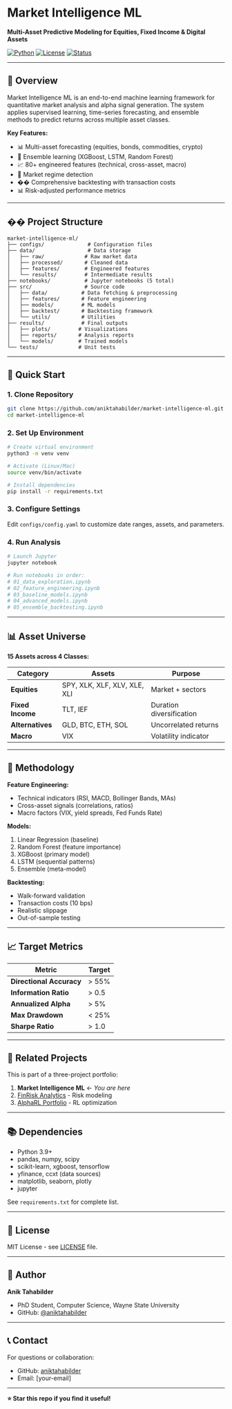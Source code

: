 # Market Intelligence ML

**Multi-Asset Predictive Modeling for Equities, Fixed Income & Digital Assets**

[![Python](https://img.shields.io/badge/Python-3.9+-blue.svg)](https://www.python.org/)
[![License](https://img.shields.io/badge/License-MIT-green.svg)](LICENSE)
[![Status](https://img.shields.io/badge/Status-In%20Development-yellow.svg)]()

---

## 🎯 Overview

Market Intelligence ML is an end-to-end machine learning framework for quantitative market analysis and alpha signal generation. The system applies supervised learning, time-series forecasting, and ensemble methods to predict returns across multiple asset classes.

**Key Features:**
- 📊 Multi-asset forecasting (equities, bonds, commodities, crypto)
- 🤖 Ensemble learning (XGBoost, LSTM, Random Forest)
- 📈 80+ engineered features (technical, cross-asset, macro)
- 🎲 Market regime detection
- �� Comprehensive backtesting with transaction costs
- 📊 Risk-adjusted performance metrics

---

## ��️ Project Structure
```
market-intelligence-ml/
├── configs/              # Configuration files
├── data/                 # Data storage
│   ├── raw/             # Raw market data
│   ├── processed/       # Cleaned data
│   ├── features/        # Engineered features
│   └── results/         # Intermediate results
├── notebooks/           # Jupyter notebooks (5 total)
├── src/                 # Source code
│   ├── data/           # Data fetching & preprocessing
│   ├── features/       # Feature engineering
│   ├── models/         # ML models
│   ├── backtest/       # Backtesting framework
│   └── utils/          # Utilities
├── results/            # Final outputs
│   ├── plots/         # Visualizations
│   ├── reports/       # Analysis reports
│   └── models/        # Trained models
└── tests/             # Unit tests
```

---

## 🚀 Quick Start

### 1. Clone Repository
```bash
git clone https://github.com/aniktahabilder/market-intelligence-ml.git
cd market-intelligence-ml
```

### 2. Set Up Environment
```bash
# Create virtual environment
python3 -m venv venv

# Activate (Linux/Mac)
source venv/bin/activate

# Install dependencies
pip install -r requirements.txt
```

### 3. Configure Settings

Edit `configs/config.yaml` to customize date ranges, assets, and parameters.

### 4. Run Analysis
```bash
# Launch Jupyter
jupyter notebook

# Run notebooks in order:
# 01_data_exploration.ipynb
# 02_feature_engineering.ipynb
# 03_baseline_models.ipynb
# 04_advanced_models.ipynb
# 05_ensemble_backtesting.ipynb
```

---

## 📊 Asset Universe

**15 Assets across 4 Classes:**

| Category | Assets | Purpose |
|----------|--------|---------|
| **Equities** | SPY, XLK, XLF, XLV, XLE, XLI | Market + sectors |
| **Fixed Income** | TLT, IEF | Duration diversification |
| **Alternatives** | GLD, BTC, ETH, SOL | Uncorrelated returns |
| **Macro** | VIX | Volatility indicator |

---

## 🔧 Methodology

**Feature Engineering:**
- Technical indicators (RSI, MACD, Bollinger Bands, MAs)
- Cross-asset signals (correlations, ratios)
- Macro factors (VIX, yield spreads, Fed Funds Rate)

**Models:**
1. Linear Regression (baseline)
2. Random Forest (feature importance)
3. XGBoost (primary model)
4. LSTM (sequential patterns)
5. Ensemble (meta-model)

**Backtesting:**
- Walk-forward validation
- Transaction costs (10 bps)
- Realistic slippage
- Out-of-sample testing

---

## 📈 Target Metrics

| Metric | Target |
|--------|--------|
| **Directional Accuracy** | > 55% |
| **Information Ratio** | > 0.5 |
| **Annualized Alpha** | > 5% |
| **Max Drawdown** | < 25% |
| **Sharpe Ratio** | > 1.0 |

---

## 🔗 Related Projects

This is part of a three-project portfolio:

1. **Market Intelligence ML** ← *You are here*
2. [FinRisk Analytics](https://github.com/aniktahabilder/finrisk-analytics) - Risk modeling
3. [AlphaRL Portfolio](https://github.com/aniktahabilder/alpharl-portfolio) - RL optimization

---

## 📚 Dependencies

- Python 3.9+
- pandas, numpy, scipy
- scikit-learn, xgboost, tensorflow
- yfinance, ccxt (data sources)
- matplotlib, seaborn, plotly
- jupyter

See `requirements.txt` for complete list.

---

## 📄 License

MIT License - see [LICENSE](LICENSE) file.

---

## 👤 Author

**Anik Tahabilder**
- PhD Student, Computer Science, Wayne State University
- GitHub: [@aniktahabilder](https://github.com/aniktahabilder)

---

## 📞 Contact

For questions or collaboration:
- GitHub: [aniktahabilder](https://github.com/aniktahabilder)
- Email: [your-email]

---

**⭐ Star this repo if you find it useful!**
